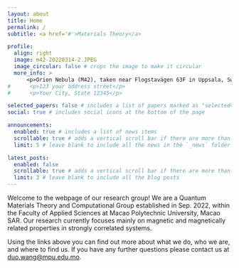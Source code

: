 ```yaml
---
layout: about
title: Home
permalink: /
subtitle: <a href='#'>Materials Theory</a>

profile:
  align: right
  image: m42-20220314-2.JPEG
  image_circular: false # crops the image to make it circular
  more_info: >
      <p>Orion Nebula (M42), taken near Flogstavägen 63F in Uppsala, Sweden, March 2022</p>
#      <p>123 your address street</p>
#      <p>Your City, State 12345</p>

selected_papers: false # includes a list of papers marked as "selected={true}"
social: true # includes social icons at the bottom of the page

announcements:
  enabled: true # includes a list of news items
  scrollable: true # adds a vertical scroll bar if there are more than 3 news items
  limit: 5 # leave blank to include all the news in the `_news` folder

latest_posts:
  enabled: false
  scrollable: true # adds a vertical scroll bar if there are more than 3 new posts items
  limit: 3 # leave blank to include all the blog posts
---
```



Welcome to the webpage of our research group!
We are a Quantum Materials Theory and Computational Group established in Sep. 2022, within the Faculty of Applied Sciences at Macao Polytechnic University, Macao SAR. Our research currently focuses mainly on magnetic and magnetically related properties in strongly correlated systems.

Using the links above you can find out more about what we do, who we are, and where to find us. If you have any further questions please contact us at <duo.wang@mpu.edu.mo>.

